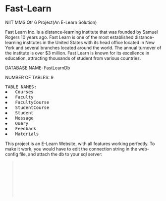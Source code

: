 
<!--
  Title: Fast-Learn
  Description: NIIT MMS Qtr 6 Project(An E-Learn Solution)
  Author: edwardsmoses
  -->
# Fast-Learn
NIIT MMS Qtr 6 Project(An E-Learn Solution)


Fast Learn Inc. is a distance-learning institute that was founded by Samuel Rogers 10 years ago. Fast Learn is one of the most established distance-learning institutes in the United States with its head office located in New York and several branches located around the world.
The annual turnover of the institute is over $3 million. Fast Learn is known for its excellence in education, attracting thousands of student from various countries. 


DATABASE NAME:  FastLearnDb

NUMBER OF TABLES: 9

<pre>
TABLE NAMES:  
⦁	Courses
⦁	Faculty
⦁	FacultyCourse
⦁	StudentCourse
⦁	Student
⦁	Message
⦁	Query
⦁	Feedback
⦁	Materials
</pre>
This project is an E-Learn Website, with all features working perfectly. 
To make it work, you would have to edit the connection string in the web-config file, and attach the db to your sql server:

<blockquote>
  <pre>
    <code>
   <connectionStrings>
    <remove name="LocalSqlServer"></remove>
    <add name="FastLearnCon" connectionString="Data Source=yourservername; Initial Catalog=FastLearnDb;Integrated Security = true;" />
    <add name="LocalSqlServer" connectionString="Data Source=yourservername; Initial Catalog=FastLearnDb;Integrated Security = SSPI;"/>
  </connectionStrings>
  </code>
  </pre>
  </blockquote>
